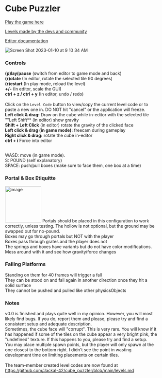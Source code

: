 # Cube Puzzler

[Play the game here](https://jackal-42.github.io/cube_puzzler/)

[Levels made by the devs and community](levels.md)

[Editor documentation](editor.md)

![Screen Shot 2023-01-10 at 9 10 34 AM](https://user-images.githubusercontent.com/77758464/211573529-95a2f5d1-fb21-430d-b64b-50ada0dbe551.png)


### Controls

**(p)lay/pause** (switch from editor to game mode and back)<br>
**(r)otate** (In editor, rotate the selected tile 90 degrees)<br>
**(r)estart** (In play mode, reload the level)<br>
**+/-** (In editor, scale the GUI)<br>
**ctrl + z / ctrl + y** (In editor, undo / redo)<br></br>
Click on the `Level Code` button to view/copy the current level code or to paste a new one in. DO NOT hit "cancel" or the application will freeze.
<br>
**Left click & drag:** Draw on the cube while in-editor with the selected tile<br>
""Left Shift** (in editor) show gravity<br>
**Shift + Left Click** (in editor) rotate the gravity of the clicked face<br>
**Left click & drag (in game mode):** freecam during gameplay<br>
**Right click & drag:** rotate the cube in-editor<br>
**ctrl + i** Force into editor<br>

<br>
WASD: move (in game mode).<br>
S: POUND (self explanatory)<br>
SPACE: push/pull boxes (make sure to face them, one box at a time)
<br>

### Portal & Box Etiquitte
<img width="119" alt="image" src="https://user-images.githubusercontent.com/91426054/205152738-887700b7-7bed-4379-b6dd-7133acfcfd29.png">
Portals should be placed in this configuration to work correctly, unless testing. The hollow is not optional, but the ground may be swapped out for no-pound.<br>
Boxes may go through portals but NOT with the player<br>
Boxes pass through grates and the player does not<br>
The springs and boxes have variants but do not have color modifications. Mess around with it and see how gravity/force changes<br>

### Falling Platforms
Standing on them for 40 frames will trigger a fall<br>
They can be stood on and fall again in another direction once they hit a solid surface<br>
They cannot be pushed and pulled like other physicsObjects<br>

### Notes
v0.0 is finished and plays quite well in my opinion. However, you will most likely find bugs. If you do, report them and please, please try and find a consistent setup and adequate description.<br>
Sometimes, the cube face will "corrupt". This is very rare. You will know if it has happened if some of the tiles on the cube appear a very bright pink, the "undefined" texture. If this happens to you, please try and find a setup.<br>
You may place multiple spawn points, but the player will only spawn at the one closest to the bottom right. I didn't see the point in wasting development time on limiting placements on certain tiles.<br>
<br>
The team-member created level codes are now found at https://github.com/Jackal-42/cube_puzzler/blob/main/levels.md
